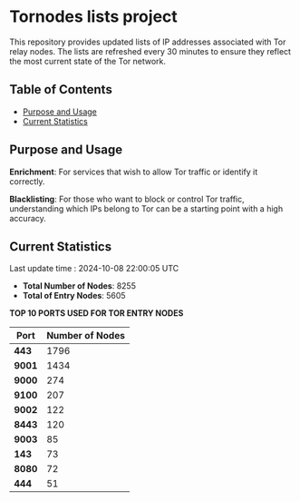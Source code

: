 # Tornodes lists project

This repository provides updated lists of IP addresses associated with Tor relay nodes. The lists are refreshed every 30 minutes to ensure they reflect the most current state of the Tor network.

## Table of Contents

- [Purpose and Usage](#purpose-and-usage)
- [Current Statistics](#current-statistics)


## Purpose and Usage

**Enrichment**: For services that wish to allow Tor traffic or identify it correctly.

**Blacklisting**: For those who want to block or control Tor traffic, understanding which IPs belong to Tor can be a starting point with a high accuracy.

## Current Statistics

Last update time : 2024-10-08 22:00:05 UTC

- **Total Number of Nodes**: 8255
- **Total of Entry Nodes**: 5605

**TOP 10 PORTS USED FOR TOR ENTRY NODES**

| **Port** | **Number of Nodes** |
|------|-----------------|
| **443**   | 1796  |
| **9001**   | 1434  |
| **9000**   | 274  |
| **9100**   | 207  |
| **9002**   | 122  |
| **8443**   | 120  |
| **9003**   | 85  |
| **143**   | 73  |
| **8080**   | 72  |
| **444**   | 51  |

